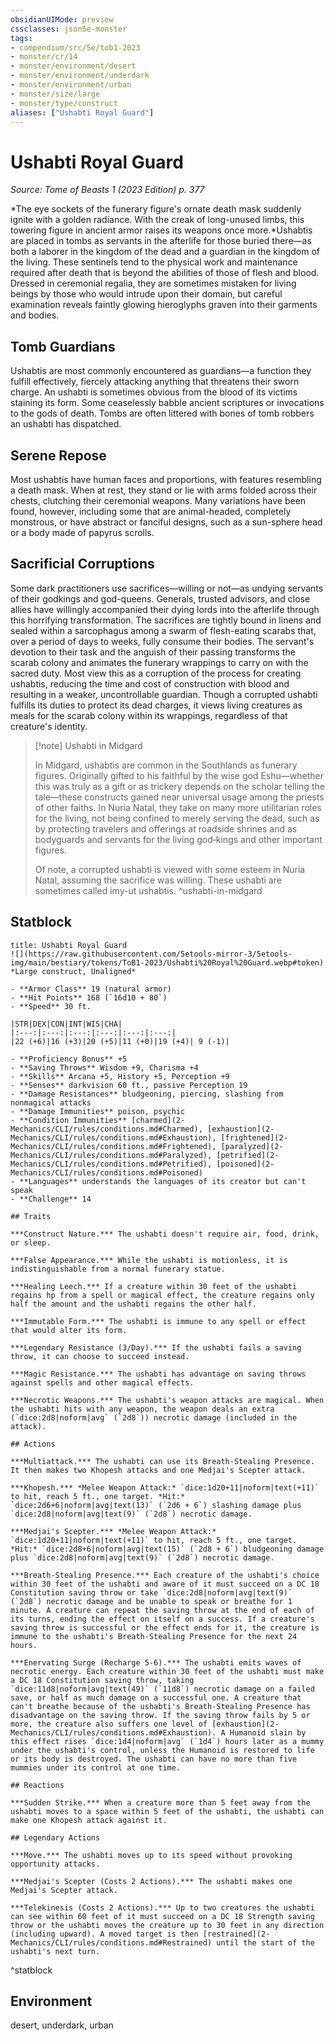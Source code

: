 ```yaml
---
obsidianUIMode: preview
cssclasses: json5e-monster
tags:
- compendium/src/5e/tob1-2023
- monster/cr/14
- monster/environment/desert
- monster/environment/underdark
- monster/environment/urban
- monster/size/large
- monster/type/construct
aliases: ["Ushabti Royal Guard"]
---
```

# Ushabti Royal Guard
*Source: Tome of Beasts 1 (2023 Edition) p. 377*  

*The eye sockets of the funerary figure's ornate death mask suddenly ignite with a golden radiance. With the creak of long-unused limbs, this towering figure in ancient armor raises its weapons once more.*Ushabtis are placed in tombs as servants in the afterlife for those buried there—as both a laborer in the kingdom of the dead and a guardian in the kingdom of the living. These sentinels tend to the physical work and maintenance required after death that is beyond the abilities of those of flesh and blood. Dressed in ceremonial regalia, they are sometimes mistaken for living beings by those who would intrude upon their domain, but careful examination reveals faintly glowing hieroglyphs graven into their garments and bodies.

## Tomb Guardians

Ushabtis are most commonly encountered as guardians—a function they fulfill effectively, fiercely attacking anything that threatens their sworn charge. An ushabti is sometimes obvious from the blood of its victims staining its form. Some ceaselessly babble ancient scriptures or invocations to the gods of death. Tombs are often littered with bones of tomb robbers an ushabti has dispatched.

## Serene Repose

Most ushabtis have human faces and proportions, with features resembling a death mask. When at rest, they stand or lie with arms folded across their chests, clutching their ceremonial weapons. Many variations have been found, however, including some that are animal-headed, completely monstrous, or have abstract or fanciful designs, such as a sun-sphere head or a body made of papyrus scrolls.

## Sacrificial Corruptions

Some dark practitioners use sacrifices—willing or not—as undying servants of their godkings and god-queens. Generals, trusted advisors, and close allies have willingly accompanied their dying lords into the afterlife through this horrifying transformation. The sacrifices are tightly bound in linens and sealed within a sarcophagus among a swarm of flesh-eating scarabs that, over a period of days to weeks, fully consume their bodies. The servant's devotion to their task and the anguish of their passing transforms the scarab colony and animates the funerary wrappings to carry on with the sacred duty. Most view this as a corruption of the process for creating ushabtis, reducing the time and cost of construction with blood and resulting in a weaker, uncontrollable guardian. Though a corrupted ushabti fulfills its duties to protect its dead charges, it views living creatures as meals for the scarab colony within its wrappings, regardless of that creature's identity.

> [!note] Ushabti in Midgard
> 
> In Midgard, ushabtis are common in the Southlands as funerary figures. Originally gifted to his faithful by the wise god Eshu—whether this was truly as a gift or as trickery depends on the scholar telling the tale—these constructs gained near universal usage among the priests of other faiths. In Nuria Natal, they take on many more utilitarian roles for the living, not being confined to merely serving the dead, such as by protecting travelers and offerings at roadside shrines and as bodyguards and servants for the living god‑kings and other important figures.
> 
> Of note, a corrupted ushabti is viewed with some esteem in Nuria Natal, assuming the sacrifice was willing. These ushabti are sometimes called imy-ut ushabtis.
^ushabti-in-midgard

## Statblock

```ad-statblock
title: Ushabti Royal Guard
![](https://raw.githubusercontent.com/5etools-mirror-3/5etools-img/main/bestiary/tokens/ToB1-2023/Ushabti%20Royal%20Guard.webp#token)
*Large construct, Unaligned*

- **Armor Class** 19 (natural armor)
- **Hit Points** 168 (`16d10 + 80`)
- **Speed** 30 ft.

|STR|DEX|CON|INT|WIS|CHA|
|:---:|:---:|:---:|:---:|:---:|:---:|
|22 (+6)|16 (+3)|20 (+5)|11 (+0)|19 (+4)| 9 (-1)|

- **Proficiency Bonus** +5
- **Saving Throws** Wisdom +9, Charisma +4
- **Skills** Arcana +5, History +5, Perception +9
- **Senses** darkvision 60 ft., passive Perception 19
- **Damage Resistances** bludgeoning, piercing, slashing from nonmagical attacks
- **Damage Immunities** poison, psychic
- **Condition Immunities** [charmed](2-Mechanics/CLI/rules/conditions.md#Charmed), [exhaustion](2-Mechanics/CLI/rules/conditions.md#Exhaustion), [frightened](2-Mechanics/CLI/rules/conditions.md#Frightened), [paralyzed](2-Mechanics/CLI/rules/conditions.md#Paralyzed), [petrified](2-Mechanics/CLI/rules/conditions.md#Petrified), [poisoned](2-Mechanics/CLI/rules/conditions.md#Poisoned)
- **Languages** understands the languages of its creator but can't speak
- **Challenge** 14

## Traits

***Construct Nature.*** The ushabti doesn't require air, food, drink, or sleep.

***False Appearance.*** While the ushabti is motionless, it is indistinguishable from a normal funerary statue.

***Healing Leech.*** If a creature within 30 feet of the ushabti regains hp from a spell or magical effect, the creature regains only half the amount and the ushabti regains the other half.

***Immutable Form.*** The ushabti is immune to any spell or effect that would alter its form.

***Legendary Resistance (3/Day).*** If the ushabti fails a saving throw, it can choose to succeed instead.

***Magic Resistance.*** The ushabti has advantage on saving throws against spells and other magical effects.

***Necrotic Weapons.*** The ushabti's weapon attacks are magical. When the ushabti hits with any weapon, the weapon deals an extra (`dice:2d8|noform|avg` (`2d8`)) necrotic damage (included in the attack).

## Actions

***Multiattack.*** The ushabti can use its Breath-Stealing Presence. It then makes two Khopesh attacks and one Medjai's Scepter attack.

***Khopesh.*** *Melee Weapon Attack:* `dice:1d20+11|noform|text(+11)` to hit, reach 5 ft., one target. *Hit:* `dice:2d6+6|noform|avg|text(13)` (`2d6 + 6`) slashing damage plus `dice:2d8|noform|avg|text(9)` (`2d8`) necrotic damage.

***Medjai's Scepter.*** *Melee Weapon Attack:* `dice:1d20+11|noform|text(+11)` to hit, reach 5 ft., one target. *Hit:* `dice:2d8+6|noform|avg|text(15)` (`2d8 + 6`) bludgeoning damage plus `dice:2d8|noform|avg|text(9)` (`2d8`) necrotic damage.

***Breath-Stealing Presence.*** Each creature of the ushabti's choice within 30 feet of the ushabti and aware of it must succeed on a DC 18 Constitution saving throw or take `dice:2d8|noform|avg|text(9)` (`2d8`) necrotic damage and be unable to speak or breathe for 1 minute. A creature can repeat the saving throw at the end of each of its turns, ending the effect on itself on a success. If a creature's saving throw is successful or the effect ends for it, the creature is immune to the ushabti's Breath‑Stealing Presence for the next 24 hours.

***Enervating Surge (Recharge 5-6).*** The ushabti emits waves of necrotic energy. Each creature within 30 feet of the ushabti must make a DC 18 Constitution saving throw, taking `dice:11d8|noform|avg|text(49)` (`11d8`) necrotic damage on a failed save, or half as much damage on a successful one. A creature that can't breathe because of the ushabti's Breath‑Stealing Presence has disadvantage on the saving throw. If the saving throw fails by 5 or more, the creature also suffers one level of [exhaustion](2-Mechanics/CLI/rules/conditions.md#Exhaustion). A Humanoid slain by this effect rises `dice:1d4|noform|avg` (`1d4`) hours later as a mummy under the ushabti's control, unless the Humanoid is restored to life or its body is destroyed. The ushabti can have no more than five mummies under its control at one time.

## Reactions

***Sudden Strike.*** When a creature more than 5 feet away from the ushabti moves to a space within 5 feet of the ushabti, the ushabti can make one Khopesh attack against it.

## Legendary Actions

***Move.*** The ushabti moves up to its speed without provoking opportunity attacks.

***Medjai's Scepter (Costs 2 Actions).*** The ushabti makes one Medjai's Scepter attack.

***Telekinesis (Costs 2 Actions).*** Up to two creatures the ushabti can see within 60 feet of it must succeed on a DC 18 Strength saving throw or the ushabti moves the creature up to 30 feet in any direction (including upward). A moved target is then [restrained](2-Mechanics/CLI/rules/conditions.md#Restrained) until the start of the ushabti's next turn.
```
^statblock

## Environment

desert, underdark, urban